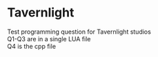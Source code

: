 
# Tavernlight

Test programming question for Tavernlight studios  
Q1-Q3 are in a single LUA file  
Q4 is the cpp file  
